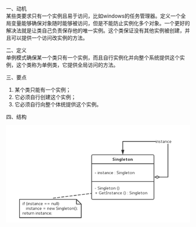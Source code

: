一、动机  
   某些类要求只有一个实例且易于访问，比如windows的任务管理器。定义一个全局变量能够确保对象随时能够被访问，但是不能防止实例化多个对象。一个更好的解决法就是让类自己负责保存他的唯一实例。这个类保证没有其他实例被创建，并且可以提供一个访问改实例的方法。  
   
二、定义  
   单例模式确保某一个类只有一个实例，而且自行实例化并向整个系统提供这个实例，这个类称为单例类，它提供全局访问的方法。  
   
三、要点  
   1. 某个类只能有一个实例；     
   2. 它必须自行创建这个实例；     
   3. 它必须自行向整个体统提供这个实例。  
   
四、结构  

![image](https://github.com/HZSDU/-offer2/blob/master/image/Singleton%20Pattern.png)
